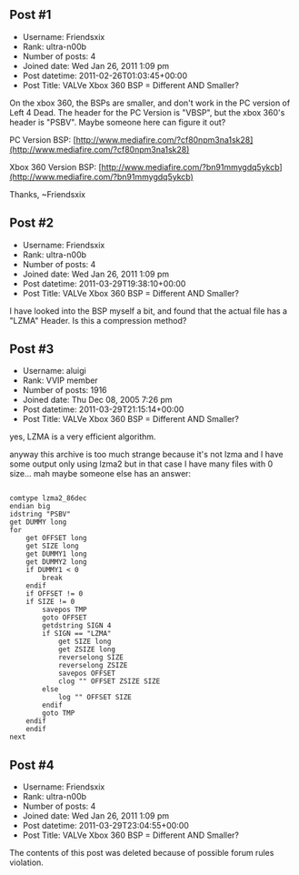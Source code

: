 ## Post #1
- Username: Friendsxix
- Rank: ultra-n00b
- Number of posts: 4
- Joined date: Wed Jan 26, 2011 1:09 pm
- Post datetime: 2011-02-26T01:03:45+00:00
- Post Title: VALVe Xbox 360 BSP = Different AND Smaller?

On the xbox 360, the BSPs are smaller, and don't work in the PC version of Left 4 Dead. The header for the PC Version is "VBSP", but the xbox 360's header is "PSBV". Maybe someone here can figure it out?

PC Version BSP: [http://www.mediafire.com/?cf80npm3na1sk28](http://www.mediafire.com/?cf80npm3na1sk28)

Xbox 360 Version BSP: [http://www.mediafire.com/?bn91mmygdq5ykcb](http://www.mediafire.com/?bn91mmygdq5ykcb)

Thanks,
~Friendsxix
## Post #2
- Username: Friendsxix
- Rank: ultra-n00b
- Number of posts: 4
- Joined date: Wed Jan 26, 2011 1:09 pm
- Post datetime: 2011-03-29T19:38:10+00:00
- Post Title: VALVe Xbox 360 BSP = Different AND Smaller?

I have looked into the BSP myself a bit, and found that the actual file has a "LZMA" Header. Is this a compression method?
## Post #3
- Username: aluigi
- Rank: VVIP member
- Number of posts: 1916
- Joined date: Thu Dec 08, 2005 7:26 pm
- Post datetime: 2011-03-29T21:15:14+00:00
- Post Title: VALVe Xbox 360 BSP = Different AND Smaller?

yes, LZMA is a very efficient algorithm.

anyway this archive is too much strange because it's not lzma and I have some output only using lzma2 but in that case I have many files with 0 size... mah maybe someone else has an answer:

```

comtype lzma2_86dec
endian big
idstring "PSBV"
get DUMMY long
for
    get OFFSET long
    get SIZE long
    get DUMMY1 long
    get DUMMY2 long
    if DUMMY1 < 0
        break
    endif
    if OFFSET != 0
    if SIZE != 0
        savepos TMP
        goto OFFSET
        getdstring SIGN 4
        if SIGN == "LZMA"
            get SIZE long
            get ZSIZE long
            reverselong SIZE
            reverselong ZSIZE
            savepos OFFSET
            clog "" OFFSET ZSIZE SIZE
        else
            log "" OFFSET SIZE
        endif
        goto TMP
    endif
    endif
next
```
## Post #4
- Username: Friendsxix
- Rank: ultra-n00b
- Number of posts: 4
- Joined date: Wed Jan 26, 2011 1:09 pm
- Post datetime: 2011-03-29T23:04:55+00:00
- Post Title: VALVe Xbox 360 BSP = Different AND Smaller?

The contents of this post was deleted because of possible forum rules violation.
